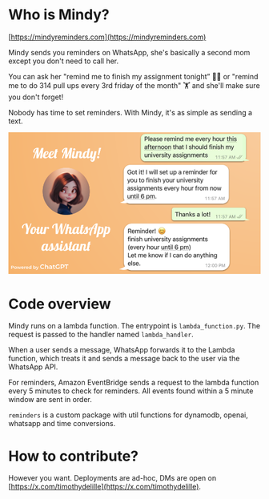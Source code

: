 # Who is Mindy?
[https://mindyreminders.com](https://mindyreminders.com)

Mindy sends you reminders on WhatsApp, she's basically a second mom except you don't need to call her.

You can ask her "remind me to finish my assignment tonight” 👨‍💻 or "remind me to do 314 pull ups every 3rd friday of the month" 🏋️ and she'll make sure you don't forget!

Nobody has time to set reminders. With Mindy, it's as simple as sending a text.

![Mindy Slide](images/mindy_slide_1.png)

# Code overview
Mindy runs on a lambda function. The entrypoint is `lambda_function.py`. The request is passed to the handler named `lambda_handler`.

When a user sends a message, WhatsApp forwards it to the Lambda function, which treats it and sends a message back to the user via the WhatsApp API.

For reminders, Amazon EventBridge sends a request to the lambda function every 5 minutes to check for reminders. All events found within a 5 minute window are sent in order.

`reminders` is a custom package with util functions for dynamodb, openai, whatsapp and time conversions.

# How to contribute?
However you want. Deployments are ad-hoc, DMs are open on [https://x.com/timothydelille](https://x.com/timothydelille).